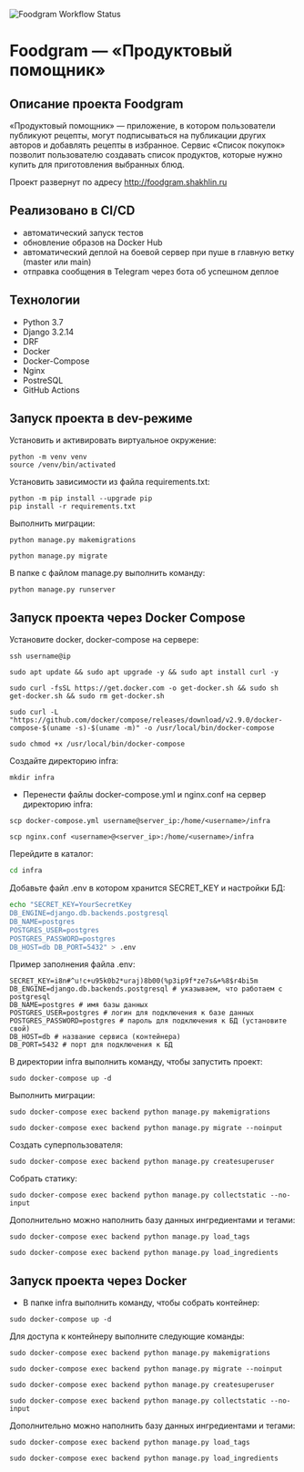 ![Foodgram Workflow Status](https://github.com/shakdv/foodgram-project-react/actions/workflows/foodgram_workflow.yml/badge.svg?branch=master&event=push)
# Foodgram — «Продуктовый помощник»

## Описание проекта Foodgram
«Продуктовый помощник» — приложение, в котором пользователи публикуют рецепты, могут подписываться на публикации других авторов и добавлять рецепты в избранное.
Сервис «Список покупок» позволит пользователю создавать список продуктов, которые нужно купить для приготовления выбранных блюд.

Проект развернут по адресу http://foodgram.shakhlin.ru

## Реализовано в CI/CD
* автоматический запуск тестов
* обновление образов на Docker Hub
* автоматический деплой на боевой сервер при пуше в главную ветку (master или main)
* отправка сообщения в Telegram через бота об успешном деплое

## Технологии
* Python 3.7
* Django 3.2.14
* DRF
* Docker
* Docker-Compose
* Nginx
* PostreSQL
* GitHub Actions

## Запуск проекта в dev-режиме

Установить и активировать виртуальное окружение:
```
python -m venv venv
source /venv/bin/activated
```

Установить зависимости из файла requirements.txt:
```
python -m pip install --upgrade pip
pip install -r requirements.txt
```

Выполнить миграции:
```
python manage.py makemigrations

python manage.py migrate
```

В папке с файлом manage.py выполнить команду:
```
python manage.py runserver
```

## Запуск проекта через Docker Compose

Установите docker, docker-compose на сервере:
```
ssh username@ip
```
```
sudo apt update && sudo apt upgrade -y && sudo apt install curl -y
```
```
sudo curl -fsSL https://get.docker.com -o get-docker.sh && sudo sh get-docker.sh && sudo rm get-docker.sh
```
```
sudo curl -L "https://github.com/docker/compose/releases/download/v2.9.0/docker-compose-$(uname -s)-$(uname -m)" -o /usr/local/bin/docker-compose
```
```
sudo chmod +x /usr/local/bin/docker-compose
```

Создайте директорию infra:

```
mkdir infra
```
* Перенести файлы docker-compose.yml и nginx.conf на сервер директорию infra:

```
scp docker-compose.yml username@server_ip:/home/<username>/infra
```
```
scp nginx.conf <username>@<server_ip>:/home/<username>/infra
```

Перейдите в каталог:
```bash
cd infra
```

Добавьте файл .env в котором хранится SECRET_KEY и настройки БД:
```bash
echo "SECRET_KEY=YourSecretKey 
DB_ENGINE=django.db.backends.postgresql 
DB_NAME=postgres 
POSTGRES_USER=postgres 
POSTGRES_PASSWORD=postgres 
DB_HOST=db DB_PORT=5432" > .env
```
Пример заполнения файла .env:
```
SECRET_KEY=i8n#^u!c+u95k0b2*uraj)8b00(%p3ip9f*ze7s&+%8$r4bi5m
DB_ENGINE=django.db.backends.postgresql # указываем, что работаем с postgresql 
DB_NAME=postgres # имя базы данных 
POSTGRES_USER=postgres # логин для подключения к базе данных 
POSTGRES_PASSWORD=postgres # пароль для подключения к БД (установите свой) 
DB_HOST=db # название сервиса (контейнера) 
DB_PORT=5432 # порт для подключения к БД
```
В директории infra выполнить команду, чтобы запустить проект:
```
sudo docker-compose up -d
```

Выполнить миграции:
```
sudo docker-compose exec backend python manage.py makemigrations
```
```
sudo docker-compose exec backend python manage.py migrate --noinput
```
Создать суперпользователя:
```
sudo docker-compose exec backend python manage.py createsuperuser
```
Собрать статику:
```
sudo docker-compose exec backend python manage.py collectstatic --no-input
```

Дополнительно можно наполнить базу данных ингредиентами и тегами:
```
sudo docker-compose exec backend python manage.py load_tags
```
```
sudo docker-compose exec backend python manage.py load_ingredients
```

## Запуск проекта через Docker
- В папке infra выполнить команду, чтобы собрать контейнер:

```
sudo docker-compose up -d
```

Для доступа к контейнеру выполните следующие команды:

```
sudo docker-compose exec backend python manage.py makemigrations
```
```
sudo docker-compose exec backend python manage.py migrate --noinput
```
```
sudo docker-compose exec backend python manage.py createsuperuser
```
```
sudo docker-compose exec backend python manage.py collectstatic --no-input
```

Дополнительно можно наполнить базу данных ингредиентами и тегами:

```
sudo docker-compose exec backend python manage.py load_tags
```
```
sudo docker-compose exec backend python manage.py load_ingredients
```
